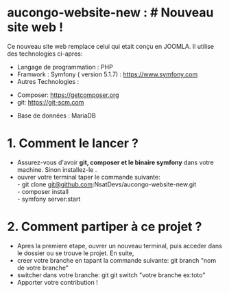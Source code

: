 # aucongo-website-new : # Nouveau site web !

Ce nouveau site web remplace celui qui etait conçu en JOOMLA. Il utilise des technologies ci-apres:
  * Langage de programmation : PHP
  * Framwork : Symfony ( version 5.1.7) : https://www.symfony.com
  * Autres Technologies : 
  - Composer: https://getcomposer.org
  - git: https://git-scm.com
  * Base de données : MariaDB

# 1. Comment le lancer ?
 * Assurez-vous d'avoir <strong> git, composer et le binaire symfony</strong> dans votre machine. Sinon installez-le .
 * ouvrer votre terminal taper le commande suivante:<br> - git clone git@github.com:NsatDevs/aucongo-website-new.git <br>
                                                     - composer install<br>
                                                     - symfony server:start
# 2. Comment partiper  à ce projet ?
 * Apres la premiere etape, ouvrer un nouveau terminal, puis acceder dans le dossier ou se trouve le projet. En suite, 
 * creer votre branche en tapant la commande suivante: git branch "nom de votre branche"
 * switcher dans votre branche: git git switch "votre branche ex:toto"
 * Apporter votre contribution !
